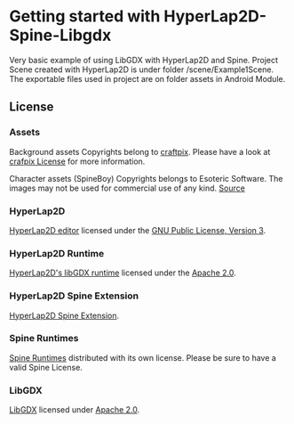 
# Getting started with HyperLap2D-Spine-Libgdx

Very basic example of using LibGDX with HyperLap2D and Spine.
Project Scene created with HyperLap2D is under folder /scene/Example1Scene. The exportable files used in project
are on folder assets in Android Module.





## License

### Assets
Background assets Copyrights belong to [craftpix](https://craftpix.net/freebies/free-fairy-tale-game-backgrounds/). 
Please have a look at [crafpix License](https://craftpix.net/file-licenses/) for more information.

Character assets (SpineBoy) Copyrights belongs to Esoteric Software. The images may not be used for commercial use of any
kind. [Source](https://github.com/EsotericSoftware/spine-runtimes/tree/3.8/examples/spineboy)

 
### HyperLap2D
[HyperLap2D editor](https://github.com/rednblackgames/HyperLap2D) licensed under the [GNU Public License, Version 3](https://www.gnu.org/licenses/gpl-3.0.en.html).

### HyperLap2D Runtime
[HyperLap2D's libGDX runtime](https://github.com/rednblackgames/hyperlap2d-runtime-libgdx) licensed under the [Apache 2.0](https://www.apache.org/licenses/LICENSE-2.0.html). 

### HyperLap2D Spine Extension
[HyperLap2D Spine Extension](https://github.com/rednblackgames/h2d-libgdx-spine-extension).

### Spine Runtimes
[Spine Runtimes](https://github.com/EsotericSoftware/spine-runtimes) distributed with its own license. Please be sure 
to have a valid Spine License.

### LibGDX
[LibGDX](https://github.com/libgdx/libgdx) licensed under [Apache 2.0](https://www.apache.org/licenses/LICENSE-2.0.html).
